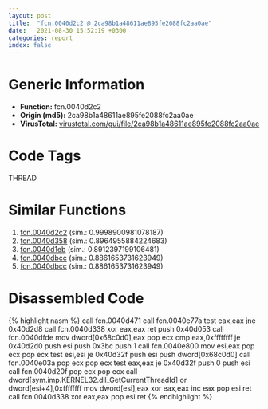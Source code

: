 ```yaml
---
layout: post
title:  "fcn.0040d2c2 @ 2ca98b1a48611ae895fe2088fc2aa0ae"
date:   2021-08-30 15:52:19 +0300
categories: report
index: false
---
```


# Generic Information
- **Function:** fcn.0040d2c2
- **Origin (md5):** 2ca98b1a48611ae895fe2088fc2aa0ae
- **VirusTotal:** [virustotal.com/gui/file/2ca98b1a48611ae895fe2088fc2aa0ae][virustotal_ref]

# Code Tags
<span class="tag" id="THREAD">THREAD</span>


# Similar Functions

1. [fcn.0040d2c2][similar_1_ref] (sim.: 0.9998900981078187)
2. [fcn.0040d358][similar_2_ref] (sim.: 0.8964955884224683)
3. [fcn.0040d1eb][similar_3_ref] (sim.: 0.8912397199106481)
4. [fcn.0040dbcc][similar_4_ref] (sim.: 0.8861653731623949)
5. [fcn.0040dbcc][similar_5_ref] (sim.: 0.8861653731623949)


# Disassembled Code

{% highlight nasm %}
call fcn.0040d471
call fcn.0040e77a
test eax,eax
jne 0x40d2d8
call fcn.0040d338
xor eax,eax
ret 
push 0x40d053
call fcn.0040dfde
mov dword[0x68c0d0],eax
pop ecx
cmp eax,0xffffffff
je 0x40d2d0
push esi
push 0x3bc
push 1
call fcn.0040e800
mov esi,eax
pop ecx
pop ecx
test esi,esi
je 0x40d32f
push esi
push dword[0x68c0d0]
call fcn.0040e03a
pop ecx
pop ecx
test eax,eax
je 0x40d32f
push 0
push esi
call fcn.0040d20f
pop ecx
pop ecx
call dword[sym.imp.KERNEL32.dll_GetCurrentThreadId]
or dword[esi+4],0xffffffff
mov dword[esi],eax
xor eax,eax
inc eax
pop esi
ret 
call fcn.0040d338
xor eax,eax
pop esi
ret 
{% endhighlight %}


[similar_1_ref]: /report/fcn.0040d2c2@6e195fbdf6b398dc597c28abc7c7a2ae
[similar_2_ref]: /report/fcn.0040d358@90aa43862e75a7f78f2655241632f0e5
[similar_3_ref]: /report/fcn.0040d1eb@e69fcfbd512770c44a9d6b90a42edeb0
[similar_4_ref]: /report/fcn.0040dbcc@d9931aa9e2aa8f7bd7ae2f1864773c9d
[similar_5_ref]: /report/fcn.0040dbcc@611c38a89d4c34c8de91e651e6e21379
[virustotal_ref]: https://www.virustotal.com/gui/file/2ca98b1a48611ae895fe2088fc2aa0ae